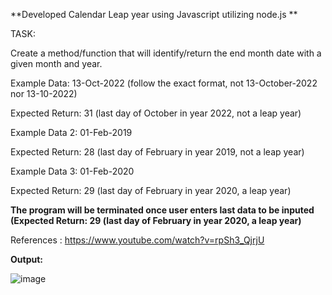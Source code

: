 **Developed Calendar Leap year using Javascript utilizing node.js **

TASK:

Create a method/function that will identify/return the end month date with a given month and year.

Example Data: 13-Oct-2022 (follow the exact format, not 13-October-2022 nor 13-10-2022)

Expected Return: 31 (last day of October in year 2022, not a leap year)

Example Data 2: 01-Feb-2019

Expected Return: 28 (last day of February in year 2019, not a leap year)

Example Data 3: 01-Feb-2020

Expected Return: 29 (last day of February in year 2020, a leap year)

**The program will be terminated once user enters last data to be inputed (Expected Return: 29 (last day of February in year 2020, a leap year)**

References : https://www.youtube.com/watch?v=rpSh3_QjrjU

**Output:**

![image](https://github.com/user-attachments/assets/0de84bf0-2b72-43f6-93c5-f77086dd304c)


